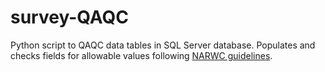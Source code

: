 # survey-QAQC

Python script to QAQC data tables in SQL Server database. Populates and checks fields for allowable values following [NARWC guidelines](https://www.narwc.org/sightings-database.html).
